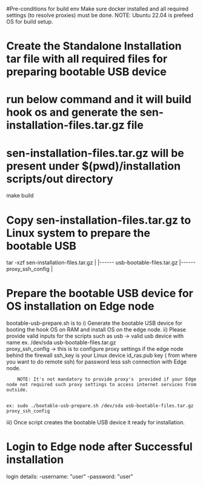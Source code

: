 #Pre-conditions for build env
Make sure docker installed and all required settings (to resolve proxies) must be done.
NOTE: Ubuntu 22.04 is prefeed OS for build setup.

# Create the Standalone Installation tar file with all required files for preparing bootable USB device
# run below command and it will build hook os and generate the sen-installation-files.tar.gz file
# sen-installation-files.tar.gz will be present under $(pwd)/installation scripts/out directory
make build

# Copy sen-installation-files.tar.gz  to Linux system to prepare the bootable USB
tar -xzf sen-installation-files.tar.gz
|
|------ usb-bootable-files.tar.gz
|------ proxy_ssh_config 
|
# Prepare the bootable USB device for OS installation on Edge node
bootable-usb-prepare.sh is to
   i) Generate the bootable USB device for booting the hook OS on RAM and install OS on the edge node.
   ii) Please provide valid inputs for the scripts such as
       usb -> valid usb device with name ex. /dev/sda
       usb-bootable-files.tar.gz  
       proxy_ssh_config -> this is to configure proxy settings if the edge node behind the firewall
                           ssh_key  is your Linux device id_ras.pub key ( from where you want to do remote ssh) for password less ssh connection with Edge node.

        NOTE: It's not mandatory to provide proxy's  provided if your Edge node not required such proxy settings to access internet services from outside.
             

    ex: sudo ./bootable-usb-prepare.sh /dev/sda usb-bootable-files.tar.gz proxy_ssh_config

   iii) Once script creates the bootable USB device it ready for installation.

# Login to Edge node after Successful installation
login details:
 -username: "user"
 -password: "user"

